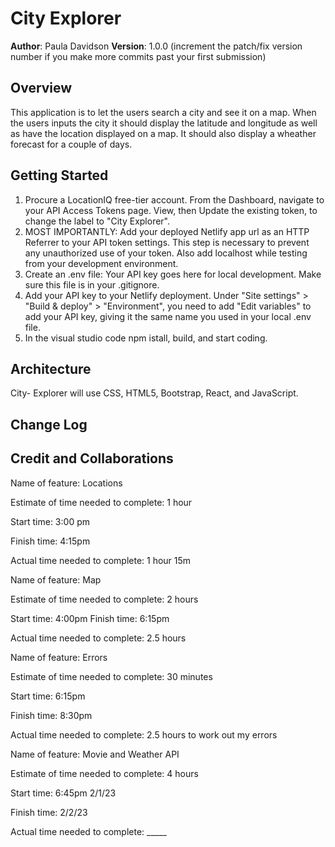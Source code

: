 # City Explorer

**Author**: Paula Davidson
**Version**: 1.0.0 (increment the patch/fix version number if you make more commits past your first submission)

## Overview

This application is to let the users search a city and see it on a map. When the users inputs the city it should display the latitude and longitude as well as have the location displayed on a map. It should also display a wheather forecast for a couple of days.

## Getting Started

1. Procure a LocationIQ free-tier account. From the Dashboard, navigate to your API Access Tokens page. View, then Update the existing token, to change the label to "City Explorer".
2. MOST IMPORTANTLY: Add your deployed Netlify app url as an HTTP Referrer to your API token settings. This step is necessary to prevent any unauthorized use of your token. Also add localhost while testing from your development environment.
3. Create an .env file: Your API key goes here for local development. Make sure this file is in your .gitignore.
4. Add your API key to your Netlify deployment. Under "Site settings" > "Build & deploy" > "Environment", you need to add "Edit variables" to add your API key, giving it the same name you used in your local .env file.
5. In the visual studio code npm istall, build, and start coding. 

## Architecture

City- Explorer will use CSS, HTML5, Bootstrap, React, and JavaScript.

## Change Log


## Credit and Collaborations
<!-- Give credit (and a link) to other people or resources that helped you build this application. -->

Name of feature: Locations

Estimate of time needed to complete: 1 hour

Start time: 3:00 pm

Finish time: 4:15pm

Actual time needed to complete: 1 hour 15m

Name of feature: Map

Estimate of time needed to complete: 2 hours

Start time: 4:00pm
Finish time: 6:15pm

Actual time needed to complete: 2.5 hours

Name of feature: Errors

Estimate of time needed to complete: 30 minutes

Start time: 6:15pm

Finish time: 8:30pm

Actual time needed to complete: 2.5 hours to work out my errors

Name of feature: Movie and Weather API

Estimate of time needed to complete: 4 hours

Start time: 6:45pm 2/1/23

Finish time: 2/2/23

Actual time needed to complete: _____
